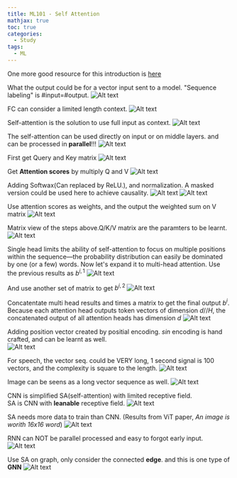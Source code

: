 ```yaml
---
title: ML101 - Self Attention
mathjax: true
toc: true
categories:
  - Study
tags:
  - ML
---
```


One more good resource for this introduction is [here](https://cameronrwolfe.substack.com/p/decoder-only-transformers-the-workhorse)


What the output could be for a vector input sent to a model. "Sequence labeling" is #input=#output. 
![Alt text](/assets/images/23-08-20-ML101-SelfAttention_files/sequencelabeling.png)

FC can consider a limited length context.
![Alt text](/assets/images/23-08-20-ML101-SelfAttention_files/fc.png)

Self-attention is the solution to use full input as context.
![Alt text](/assets/images/23-08-20-ML101-SelfAttention_files/selfattention.png)

The self-attention can be used directly on input or on middle layers. and can be processed in **parallel**!!!
![Alt text](/assets/images/23-08-20-ML101-SelfAttention_files/inputorlayer.png)

First get Query and Key matrix
![Alt text](/assets/images/23-08-20-ML101-SelfAttention_files/qk.png)

Get **Attention scores** by multiply Q and V
![Alt text](/assets/images/23-08-20-ML101-SelfAttention_files/attentionscore.png)

Adding Softwax(Can replaced by ReLU.), and normalization. A masked version could be used here to achieve causality. 
![Alt text](/assets/images/23-08-20-ML101-SelfAttention_files/softmax.png)
![Alt text](/assets/images/23-08-20-ML101-SelfAttention_files/masked.png) 

Use attention scores as weights, and the output the weighted sum on V matrix
![Alt text](/assets/images/23-08-20-ML101-SelfAttention_files/v.png)

Matrix view of the steps above.Q/K/V matrix are the paramters to be learnt. 
![Alt text](/assets/images/23-08-20-ML101-SelfAttention_files/matrix.png)

Single head limits the ability of self-attention to focus on multiple positions within the sequence—the probability distribution can easily be dominated by one (or a few) words.
Now let's expand it to multi-head attention. Use the previous results as $b^{i,1}$
![Alt text](/assets/images/23-08-20-ML101-SelfAttention_files/multihead.png)

And use another set of matrix to get $b^{i,2}$
![Alt text](/assets/images/23-08-20-ML101-SelfAttention_files/multihead2.png)

Concatentate multi head results and times a matrix to get the final output $b^i$. Because each attention head outputs token vectors of dimension $d // H$, the concatenated output of all attention heads has dimension $d$
![Alt text](/assets/images/23-08-20-ML101-SelfAttention_files/concat.png)

Adding position vector created by positial encoding. $sin$ encoding is hand crafted, and can be learnt as well.   
![Alt text](/assets/images/23-08-20-ML101-SelfAttention_files/position.png) 

For speech, the vector seq. could be VERY long, 1 second signal is 100 vectors, and the complexity is square to the length. 
![Alt text](/assets/images/23-08-20-ML101-SelfAttention_files/speech.png) 

Image can be seens as a long vector sequence as well.
![Alt text](/assets/images/23-08-20-ML101-SelfAttention_files/image.png) 

CNN is simplified SA(self-attention) with limited receptive field.   
SA is CNN with **leanable** receptive field. 
![Alt text](/assets/images/23-08-20-ML101-SelfAttention_files/cnn.png) 

SA needs more data to train than CNN. (Results from ViT paper, *An image is worith 16x16 word*)
![Alt text](/assets/images/23-08-20-ML101-SelfAttention_files/compare.png) 

RNN can NOT be parallel processed and easy to forgot early input.
![Alt text](/assets/images/23-08-20-ML101-SelfAttention_files/rnn.png) 

Use SA on graph, only consider the connected **edge**. and this is one type of **GNN**
![Alt text](/assets/images/23-08-20-ML101-SelfAttention_files/gnn.png) 



